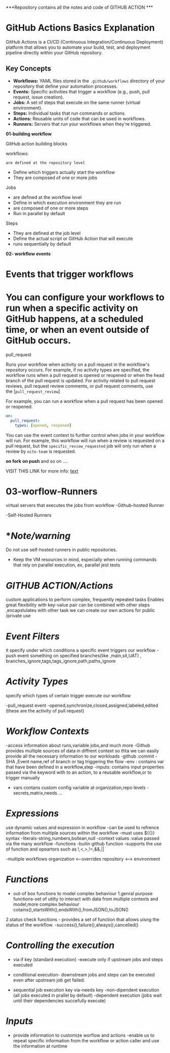 ***Repository contains all the notes and code of GITHUB ACTION ***

# GitHub Actions Basics Explanation

GitHub Actions is a CI/CD (Continuous Integration/Continuous Deployment) platform that allows you to automate your build, test, and deployment pipeline directly within your GitHub repository.

## Key Concepts 

- **Workflows:** YAML files stored in the `.github/workflows` directory of your repository that define your automation processes.
- **Events:** Specific activities that trigger a workflow (e.g., push, pull request, issue creation).
- **Jobs:** A set of steps that execute on the same runner (virtual environment).
- **Steps:** Individual tasks that run commands or actions.
- **Actions:** Reusable units of code that can be used in workflows.
- **Runners:** Servers that run your workflows when they're triggered.

**01-building workflow**

GitHub action building blocks


workflows:

    are defined at the repository level

- Define which triggers actually start the workflow
- They are composed of one or more jobs

Jobs

- are defined at the workflow level
- Define in which execution environment they are run
- are composed of one or more steps
- Run in parallel by default

Steps

- They are defined at the job level
- Define the actual script or GitHub Action that will execute
- runs sequentially by default

**02- workflow events**

# **Events that trigger workflows**

# You can configure your workflows to run when a specific activity on GitHub happens, at a scheduled time, or when an event outside of GitHub occurs.

pull_request

Runs your workflow when activity on a pull request in the workflow's repository occurs. For example, if no activity types are specified, the workflow runs when a pull request is opened or reopened or when the head branch of the pull request is updated. For activity related to pull request reviews, pull request review comments, or pull request comments, use the [`pull_request_review`]


For example, you can run a workflow when a pull request has been opened or reopened.

```yaml
on:
  pull_request:
    types: [opened, reopened]
```

You can use the event context to further control when jobs in your workflow will run. For example, this workflow will run when a review is requested on a pull request, but the `specific_review_requested` job will only run when a review by `octo-team` is requested.

**on fork**
**on push**
and so on ....

VISIT THIS LINK for more info:
[text](https://docs.github.com/en/actions/reference/workflows-and-actions/events-that-trigger-workflows#pull_request)

# **03-worflow-Runners**
virtual servers that executes the jobs from workflow
-Github-hosted Runner

-Self-Hosted Runners

# **Note/warning*

Do not use self-hosted runners in public repositories.

- Keep the VM resources in mind, especially when running commands that rely on parallel execution, ex, parallel jest tests

# *GITHUB ACTION/Actions*

custom applications to perform complex, frequently repeated tasks 
Enables great flexibility with key-value pair
can be combined with other steps ,encapstulates with other task
we can create our own actions for public /private  use

# *Event Filters*
it specify under which conditions a specific event triggers our workflow
-push event 
something on specified branches(like ,main,sit,UAT) , branches_ignore,tags,tags_ignore,path,paths_ignore

# *Activity Types*
specify which types of certain trigger execute our workflow

-pull_request event
  -opened,synchronize,closed,assigned,labeled,edited (these are the activity of pull request)

 # *Workflow Contexts* 
 -access information about runs,variable jobs,and much more
 -Github provides multiple sources of data in diffrent context so thta we can easily provide all the necessary information to our workloads
-github :commit -SHA ,Event name,ref of branch or tag triggering the flow
-env : contains var that have been defined in a workflow,step
-inputs: contains input properties passed via the keyword with to an action, to a reusable workflow,or to trigger manually
- vars contans custom config variable at organization,repo levels
-secrets,matrix,needs ...

# *Expressions* 
use dynamic values and expression in workflow
-can be used to refrence information from multiple sources within the workflow
-must uses ${{<expression>}} syntax
-literals-string,numbers,bollean,null
-context values :value passed via the many workflow
-functions -builin github function
-supports the use of function and opeartors such as !,<,>,!=,&&,||

-multiple workflows organization <--overrides repository <--> environment

# *Functions* 
- out-of box functions to model complex behaviour
1.genral purpose functions-set of utilty to interact with data from multiple contexts and model,more complex behaviour
cotains(),startsWith(),endsWith(),fromJSON(),toJSON()

2.status check functions - provides a set of function that allows uisng the status of the workflow.
-success(),failure(),always(),cancelled()

# *Controlling the execution* 

- via if key 
(standard execution) -execute only if upstream jobs and steps executed
- conditional execution- downstream jobs and steps can be executed even after upstream job get failed.

- sequential job execution key via-needs key
-non-dipendent execution (all jobs executed in prallel by default)
-dependent execution (jobs wait until their dependencies succefully execute)

# *Inputs* 

- provide information to customize worflow and actions -enable us to repeat specific information from the workflow or action caller and use the information at runtime